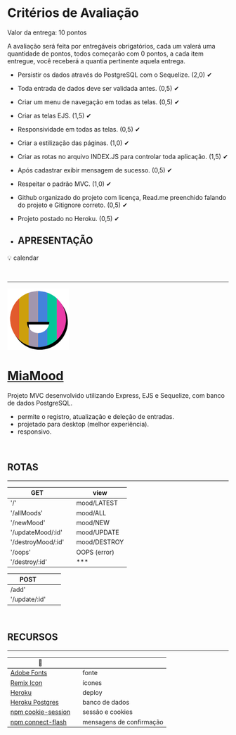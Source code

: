 # Critérios de Avaliação
Valor da entrega: 10 pontos


A avaliação será feita por entregáveis obrigatórios, cada um valerá uma quantidade de pontos, todos começarão com 0 pontos, a cada item entregue, você receberá a quantia pertinente aquela entrega. 


+ Persistir os dados através do PostgreSQL com o Sequelize. (2,0) ✔
+ Toda entrada de dados deve ser validada antes. (0,5) ✔
+ Criar um menu de navegação em todas as telas. (0,5) ✔
+ Criar as telas EJS. (1,5) ✔
+ Responsividade em todas as telas. (0,5) ✔
+ Criar a estilização das páginas. (1,0) ✔
+ Criar as rotas no arquivo INDEX.JS para controlar toda aplicação. (1,5) ✔
+ Após cadastrar exibir mensagem de sucesso. (0,5) ✔
+ Respeitar o padrão MVC. (1,0) ✔
+ Github organizado do projeto com licença, Read.me preenchido falando do projeto e Gitignore correto. (0,5) ✔
+ Projeto postado no Heroku. (0,5) ✔

+ ## **APRESENTAÇÃO**

💡 calendar  

&ensp;&ensp;
&ensp;&ensp;

-----

![image](/public/IMG/logo.png)
# [MiaMood](https://miamood.herokuapp.com/)

Projeto MVC desenvolvido utilizando Express, EJS e Sequelize, com banco de dados PostgreSQL.  

+ permite o registro, atualização e deleção de entradas.  
+ projetado para desktop (melhor experiência).  
+ responsivo. 

&ensp;&ensp;
&ensp;&ensp;

## ROTAS

-----

**GET**           |&ensp;&ensp;view
---|---
'/'               |&ensp;&ensp;mood/LATEST  
'/allMoods'       |&ensp;&ensp;mood/ALL  
'/newMood'        |&ensp;&ensp;mood/NEW  
'/updateMood/:id' |&ensp;&ensp;mood/UPDATE  
'/destroyMood/:id' |&ensp;&ensp;mood/DESTROY  
'/oops'           |&ensp;&ensp;OOPS (error)
'/destroy/:id'     |&ensp;&ensp;***

**POST**          |&ensp;&ensp;
---|---
/add'             |&ensp;&ensp;
'/update/:id'     |&ensp;&ensp;

&ensp;&ensp;
&ensp;&ensp;

## RECURSOS

-----

🔗 |&ensp;&ensp;
---|---
[Adobe Fonts](https://fonts.adobe.com/fonts/brother-1816) |&ensp;&ensp;fonte
[Remix Icon](https://remixicon.com/) |&ensp;&ensp;ícones
[Heroku](http://www.heroku.com) |&ensp;&ensp;deploy
[Heroku Postgres](https://elements.heroku.com/addons/heroku-postgresql)|&ensp;&ensp;banco de dados
[npm cookie-session](https://www.npmjs.com/package/cookie-session) |&ensp;&ensp;sessão e cookies
[npm connect-flash](https://www.npmjs.com/package/connect-flash) |&ensp;&ensp;mensagens de confirmação
